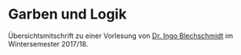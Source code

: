 <h1>Garben und Logik</h1>

Übersichtsmitschrift zu einer Vorlesung von <a href="https://www.speicherleck.de/iblech/">Dr. Ingo Blechschmidt</a> im Wintersemester 2017/18.